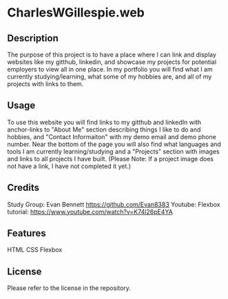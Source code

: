# CharlesWGillespie.web

## Description

The purpose of this project is to have a place where I can link and display websites like my gitthub, linkedin, and showcase my projects for potential employers to view all in one place. In my portfolio you will find what I am currently studying/learning, what some of my hobbies are, and all of my projects with links to them.

## Usage

To use this website you will find links to my gitthub and linkedIn with anchor-links to "About Me" section describing things I like to do and hobbies, and "Contact Informaiton" with my demo email and demo phone number. Near the bottom of the page you will also find what languages and tools I am currently learning/studying and a "Projects" section with images and links to all projects I have built. (Please Note: If a project image does not have a link, I have not completed it yet.) 

## Credits

Study Group: Evan Bennett https://github.com/Evan8383
Youtube: Flexbox tutorial:  https://www.youtube.com/watch?v=K74l26pE4YA

## Features

HTML
CSS
Flexbox

## License

Please refer to the license in the repository.
